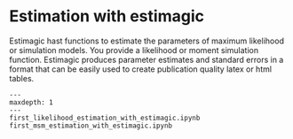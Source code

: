 # Estimation with estimagic

Estimagic hast functions to estimate the parameters of maximum likelihood or simulation
models. You provide a likelihood or moment simulation function. Estimagic produces
parameter estimates and standard errors in a format that can be easily used to create
publication quality latex or html tables.

```{toctree}
---
maxdepth: 1
---
first_likelihood_estimation_with_estimagic.ipynb
first_msm_estimation_with_estimagic.ipynb
```
